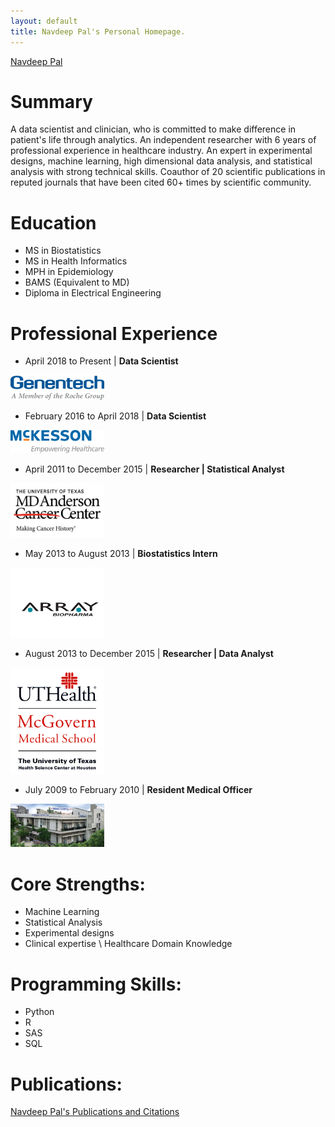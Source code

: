 ```yaml
---
layout: default
title: Navdeep Pal's Personal Homepage.
---
```

<script type="text/javascript" src="https://platform.linkedin.com/badges/js/profile.js" async defer></script>
<div class="LI-profile-badge"  data-version="v1" data-size="medium" data-locale="en_US" data-type="horizontal" data-theme="light" data-vanity="navdeeppal"><a class="LI-simple-link" href='https://www.linkedin.com/in/navdeeppal?trk=profile-badge'>Navdeep Pal</a></div>

# Summary
A data scientist and clinician, who is committed to make difference in patient's life through analytics. An independent researcher with 6 years of professional experience in healthcare industry. An expert in experimental designs, machine learning, high dimensional data analysis, and statistical analysis with strong technical skills. Coauthor of 20 scientific publications in reputed journals that have been cited 60+ times by scientific community.

# Education
* MS in Biostatistics
* MS in Health Informatics
* MPH in Epidemiology
* BAMS (Equivalent to MD)
* Diploma in Electrical Engineering

# Professional Experience

* April 2018 to Present | **Data Scientist**
<img src="images/gene.png" alt="Mckesson" style="width: 150px;"/>

* February 2016 to April 2018 | **Data Scientist**
<img src="images/mck.png" alt="Mckesson" style="width: 150px;"/>

* April 2011 to December 2015 | **Researcher | Statistical Analyst**
<img src="images/md-anderson.jpg" alt="Mckesson" style="width: 150px;"/>

* May 2013 to August 2013 | **Biostatistics Intern**
<img src="images/array.png" alt="Mckesson" style="width: 150px;"/>

* August 2013 to December 2015 | **Researcher | Data Analyst**
<img src="images/utmed.png" alt="Mckesson" style="width: 150px;"/>

* July 2009 to February 2010 | **Resident Medical Officer**
<img src="images/Madaan Hospital.jpg" alt="MadaanHospital" style="width: 150px;"/>

# Core Strengths:

* Machine Learning
* Statistical Analysis
* Experimental designs
* Clinical expertise \ Healthcare Domain Knowledge

# Programming Skills:

* Python
* R
* SAS
* SQL

# Publications:

[Navdeep Pal's Publications and Citations](https://scholar.google.com/citations?user=lQ3-LBMAAAAJ&hl=en)
